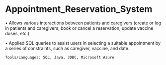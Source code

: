 # Appointment_Reservation_System

• Allows various interactions between patients and caregivers (create or log in patients and caregivers, book or cancel a reservation, update vaccine doses, etc.)

• Applied SQL queries to assist users in selecting a suitable appointment by a series of constraints, such as caregiver, vaccine, and date.

`Tools/Languages: SQL, Java, JDBC, Microsoft Azure`
